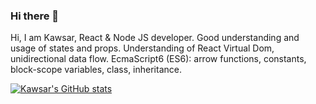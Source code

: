 ### Hi there 👋


Hi, I am Kawsar,
React & Node JS developer. Good understanding and usage of states and props. Understanding of React Virtual Dom, unidirectional data flow. EcmaScript6 (ES6): arrow functions, constants, block-scope variables, class, inheritance.

[![Kawsar's GitHub stats](https://github-readme-stats.vercel.app/api?username=anuraghazra)](https://github.com/anuraghazra/github-readme-stats)

